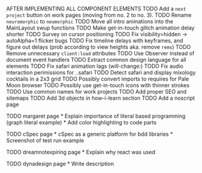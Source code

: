 AFTER IMPLEMENTING ALL COMPONENT ELEMENTS
TODO Add a `next project` button on work pages (moving from no. 2 to no. 3).
TODO Rename `neuromorphic` to `neumorphic`
TODO Move all intro animations into the MainLayout swup functions
TODO Make get-in-touch glitch animation delay shorter
TODO Survey on cursor positioning
TODO Fix visibility=hidden -> autoAlpha=1 flicker bugs
TODO Fix timeline delays with keyframes, and figure out delays (prob according to view heights aka. remove `rems`)
TODO Remove unnecessary `client:load` attributes
TODO Use Observer instead of document event handlers
TODO Extract common design language for all elements
TODO Fix safari animation lags (will-change:)
TODO Fix audio interaction perimissions for ..safari
TODO Detect safari and display mixology cocktails in a 2x3 grid
TODO Possibly convert imports to requires for Pale Moon browser
TODO Possibly use get-in-touch icons with thinner strokes
TODO Use common names for work projects
TODO Add proper SEO and sitemaps
TODO Add 3d objects in how-i-learn section
TODO Add a noscript page

TODO margaret page
    * Explain importance of literal based programming (graph literal example)
    * Add color highlighting to code parts

TODO cSpec page
    * cSpec as a generic platform for bdd libraries
    * Screenshot of test run example

TODO dreamnotexpiring page
    * Explain why react was used

TODO dynadesign page
    * Write description
